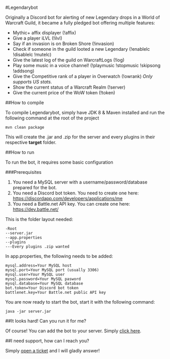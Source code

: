 #Legendarybot

Originally a Discord bot for alerting of new Legendary drops in a World of Warcraft Guild, it became a fully pledged bot offering multiple features:

- Mythic+ affix displayer (!affix)
- Give a player iLVL (!ilvl)
- Say if an invasion is on Broken Shore (!invasion)
- Check if someone in the guild looted a new Legendary (!enablelc !disablelc !mutelc)
- Give the latest log of the guild on WarcraftLogs (!log)
- Play some music in a voice channel! (!playmusic !stopmusic !skipsong !addsong)
- Give the Competitive rank of a player in Overwatch (!owrank) *Only supports US stats.*
- Show the current status of a Warcraft Realm (!server)
- Give the current price of the WoW token (!token)

##How to compile

To compile Legendarybot, simply have JDK 8 & Maven installed and run the following command at the root of the project
```
mvn clean package
```
This will create the .jar and .zip for the server and every plugins in their respective **target** folder.

##How to run

To run the bot, it requires some basic configuration

###Prerequisites

1. You need a MySQL server with a username/password/database prepared for the bot.
2. You need a Discord bot token. You need to create one here: https://discordapp.com/developers/applications/me
3. You need a Battle.net API key. You can create one here: https://dev.battle.net/

This is the folder layout needed:
```
-Root
--server.jar
--app.properties
--plugins
---Every plugins .zip wanted
```
In app.properties, the following needs to be added:
```
mysql.address=Your MySQL host
mysql.port=Your MySQL port (usually 3306)
mysql.user=Your MySQL user
mysql.password=Your MySQL pasword
mysql.database=Your MySQL database
bot.token=Your Discord bot token
battlenet.key=Your Battle.net public API key
```

You are now ready to start the bot, start it with the following command:
```
java -jar server.jar
```

##It looks hard! Can you run it for me?

Of course! You can add the bot to your server. Simply [click here](https://discordapp.com/oauth2/authorize?client_id=267134720700186626&scope=bot&permissions=0). 

##I need support, how can I reach you?

Simply [open a ticket](https://github.com/greatman/legendarybot/issues) and I will gladly answer!